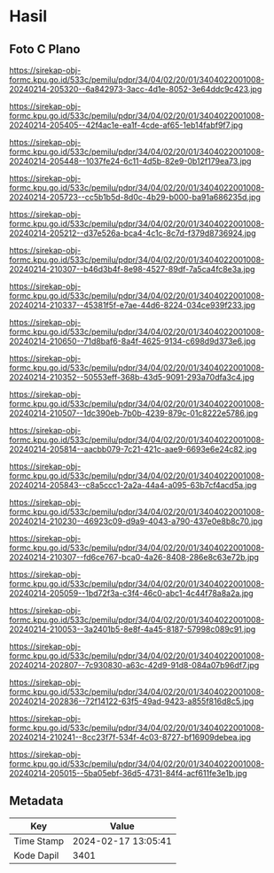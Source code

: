 # Hasil

## Foto C Plano

https://sirekap-obj-formc.kpu.go.id/533c/pemilu/pdpr/34/04/02/20/01/3404022001008-20240214-205320--6a842973-3acc-4d1e-8052-3e64ddc9c423.jpg

https://sirekap-obj-formc.kpu.go.id/533c/pemilu/pdpr/34/04/02/20/01/3404022001008-20240214-205405--42f4ac1e-ea1f-4cde-af65-1eb14fabf9f7.jpg

https://sirekap-obj-formc.kpu.go.id/533c/pemilu/pdpr/34/04/02/20/01/3404022001008-20240214-205448--1037fe24-6c11-4d5b-82e9-0b12f179ea73.jpg

https://sirekap-obj-formc.kpu.go.id/533c/pemilu/pdpr/34/04/02/20/01/3404022001008-20240214-205723--cc5b1b5d-8d0c-4b29-b000-ba91a686235d.jpg

https://sirekap-obj-formc.kpu.go.id/533c/pemilu/pdpr/34/04/02/20/01/3404022001008-20240214-205212--d37e526a-bca4-4c1c-8c7d-f379d8736924.jpg

https://sirekap-obj-formc.kpu.go.id/533c/pemilu/pdpr/34/04/02/20/01/3404022001008-20240214-210307--b46d3b4f-8e98-4527-89df-7a5ca4fc8e3a.jpg

https://sirekap-obj-formc.kpu.go.id/533c/pemilu/pdpr/34/04/02/20/01/3404022001008-20240214-210337--45381f5f-e7ae-44d6-8224-034ce939f233.jpg

https://sirekap-obj-formc.kpu.go.id/533c/pemilu/pdpr/34/04/02/20/01/3404022001008-20240214-210650--71d8baf6-8a4f-4625-9134-c698d9d373e6.jpg

https://sirekap-obj-formc.kpu.go.id/533c/pemilu/pdpr/34/04/02/20/01/3404022001008-20240214-210352--50553eff-368b-43d5-9091-293a70dfa3c4.jpg

https://sirekap-obj-formc.kpu.go.id/533c/pemilu/pdpr/34/04/02/20/01/3404022001008-20240214-210507--1dc390eb-7b0b-4239-879c-01c8222e5786.jpg

https://sirekap-obj-formc.kpu.go.id/533c/pemilu/pdpr/34/04/02/20/01/3404022001008-20240214-205814--aacbb079-7c21-421c-aae9-6693e6e24c82.jpg

https://sirekap-obj-formc.kpu.go.id/533c/pemilu/pdpr/34/04/02/20/01/3404022001008-20240214-205843--c8a5ccc1-2a2a-44a4-a095-63b7cf4acd5a.jpg

https://sirekap-obj-formc.kpu.go.id/533c/pemilu/pdpr/34/04/02/20/01/3404022001008-20240214-210230--46923c09-d9a9-4043-a790-437e0e8b8c70.jpg

https://sirekap-obj-formc.kpu.go.id/533c/pemilu/pdpr/34/04/02/20/01/3404022001008-20240214-210307--fd6ce767-bca0-4a26-8408-286e8c63e72b.jpg

https://sirekap-obj-formc.kpu.go.id/533c/pemilu/pdpr/34/04/02/20/01/3404022001008-20240214-205059--1bd72f3a-c3f4-46c0-abc1-4c44f78a8a2a.jpg

https://sirekap-obj-formc.kpu.go.id/533c/pemilu/pdpr/34/04/02/20/01/3404022001008-20240214-210053--3a2401b5-8e8f-4a45-8187-57998c089c91.jpg

https://sirekap-obj-formc.kpu.go.id/533c/pemilu/pdpr/34/04/02/20/01/3404022001008-20240214-202807--7c930830-a63c-42d9-91d8-084a07b96df7.jpg

https://sirekap-obj-formc.kpu.go.id/533c/pemilu/pdpr/34/04/02/20/01/3404022001008-20240214-202836--72f14122-63f5-49ad-9423-a855f816d8c5.jpg

https://sirekap-obj-formc.kpu.go.id/533c/pemilu/pdpr/34/04/02/20/01/3404022001008-20240214-210241--8cc23f7f-534f-4c03-8727-bf16909debea.jpg

https://sirekap-obj-formc.kpu.go.id/533c/pemilu/pdpr/34/04/02/20/01/3404022001008-20240214-205015--5ba05ebf-36d5-4731-84f4-acf611fe3e1b.jpg


## Metadata

| Key        | Value               |
| ---------- | ------------------- |
| Time Stamp | 2024-02-17 13:05:41 |
| Kode Dapil | 3401                |



